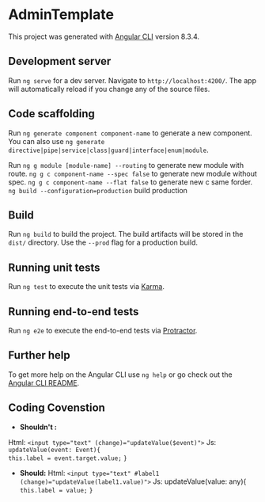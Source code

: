 # AdminTemplate

This project was generated with [Angular CLI](https://github.com/angular/angular-cli) version 8.3.4.

## Development server

Run `ng serve` for a dev server. Navigate to `http://localhost:4200/`. The app will automatically reload if you change any of the source files.

## Code scaffolding

Run `ng generate component component-name` to generate a new component. You can also use `ng generate directive|pipe|service|class|guard|interface|enum|module`.

Run `ng g module [module-name] --routing` to generate new module with route.
    `ng g c component-name --spec false` to generate new module without spec.
    `ng g c component-name --flat false` to generate new c same forder.
    `ng build --configuration=production` build production 

## Build

Run `ng build` to build the project. The build artifacts will be stored in the `dist/` directory. Use the `--prod` flag for a production build.

## Running unit tests

Run `ng test` to execute the unit tests via [Karma](https://karma-runner.github.io).

## Running end-to-end tests

Run `ng e2e` to execute the end-to-end tests via [Protractor](http://www.protractortest.org/).

## Further help

To get more help on the Angular CLI use `ng help` or go check out the [Angular CLI README](https://github.com/angular/angular-cli/blob/master/README.md).

## Coding Covenstion


* **Shouldn't :** 
<!-- sự kiện change (người dùng thay đổi giá trị) sẽ được bind với hàm updateValue() -->
 Html: `<input type="text" (change)="updateValue($event)">`
 Js: `updateValue(event: Event){`   
    `this.label = event.target.value;`
  `}`

*   **Should:** 
  Html: `<input type="text" #label1 (change)="updateValue(label1.value)">`
  Js: updateValue(value: any){
         `this.label = value;`
     `}`
